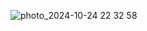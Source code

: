 ![photo_2024-10-24 22 32 58](https://github.com/user-attachments/assets/c22ad408-8f37-41d0-afc7-edb0c9151ddf)
